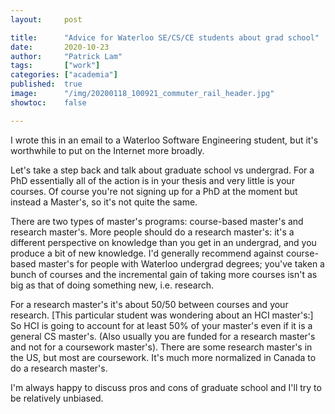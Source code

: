 ```yaml
---
layout:     post

title:      "Advice for Waterloo SE/CS/CE students about grad school"
date:       2020-10-23
author:     "Patrick Lam"
tags:       ["work"]
categories: ["academia"]
published:  true
image:      "/img/20200118_100921_commuter_rail_header.jpg"
showtoc:    false

---
```


I wrote this in an email to a Waterloo Software Engineering student,
but it's worthwhile to put on the Internet more broadly.

Let's take a step back and talk about graduate school vs
undergrad. For a PhD essentially all of the action is in your thesis
and very little is your courses. Of course you're not signing up for a
PhD at the moment but instead a Master's, so it's not quite the same.

There are two types of master's programs: course-based master's and
research master's. More people should do a research master's: it's a different
perspective on knowledge than you get in an undergrad, and you produce a bit of new
knowledge.
I'd generally recommend against course-based
master's for people with Waterloo undergrad degrees; you've taken a
bunch of courses and the incremental gain of taking more courses isn't
as big as that of doing something new, i.e. research.

For a research master's it's about 50/50 between courses and your
research. [This particular student was wondering about an HCI
master's:] So HCI is going to account for at least 50% of your
master's even if it is a general CS master's. (Also usually you are
funded for a research master's and not for a coursework
master's). There are some research master's in the US, but most are
coursework. It's much more normalized in Canada to do a research master's.

I'm always happy to discuss pros and cons of graduate school and
I'll try to be relatively unbiased.
